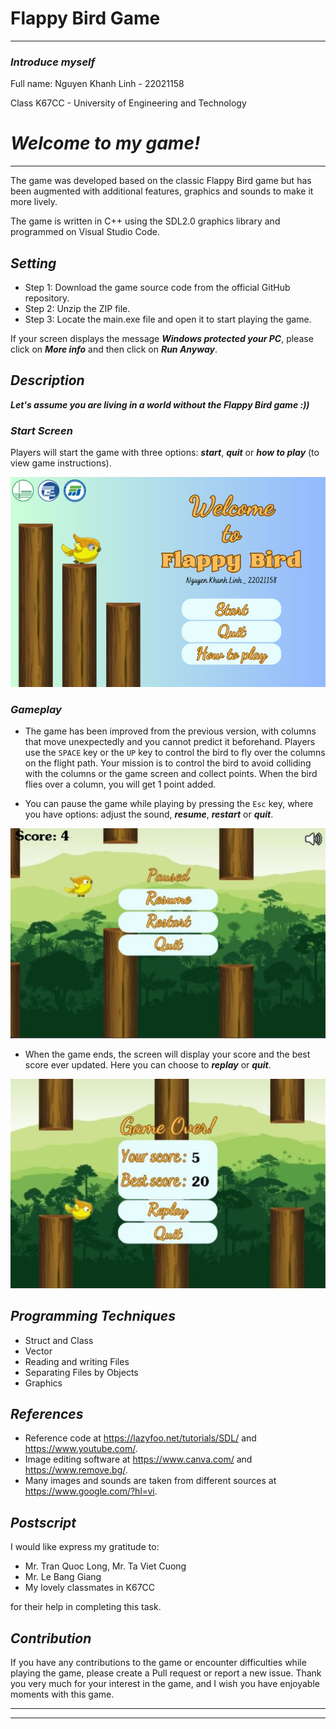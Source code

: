 # Flappy Bird Game

---

### ***Introduce myself***
Full name: Nguyen Khanh Linh - 22021158

Class K67CC - University of Engineering and Technology

# ***Welcome to my game!***
---

The game was developed based on the classic Flappy Bird game but has been augmented with additional features, graphics and sounds to make it more lively.

The game is written in C++ using the SDL2.0 graphics library and programmed on Visual Studio Code.

## ***Setting***
- Step 1: Download the game source code from the official GitHub repository.
- Step 2: Unzip the ZIP file.
- Step 3: Locate the main.exe file and open it to start playing the game.

If your screen displays the message ***Windows protected your PC***, please click on ***More info*** and then click on ***Run Anyway***. 


## ***Description***
***Let's assume you are living in a world without the Flappy Bird game :))***

### ***Start Screen***
Players will start the game with three options: ***start***, ***quit*** or ***how to play*** (to view game instructions).

![Menu](img_readme/bg_start.png)

### ***Gameplay***
- The game has been improved from the previous version, with columns that move unexpectedly and you cannot predict it beforehand. Players use the `SPACE` key or the `UP` key to control the bird to fly over the columns on the flight path. Your mission is to control the bird to avoid colliding with the columns or the game screen and collect points. When the bird flies over a column, you will get 1 point added.


- You can pause the game while playing by pressing the `Esc` key, where you have options: adjust the sound, ***resume***, ***restart*** or ***quit***.

![paused](img_readme/pause.jpg)


- When the game ends, the screen will display your score and the best score ever updated. Here you can choose to ***replay*** or ***quit***.

![gameOver](img_readme/game_over.jpg)


## ***Programming Techniques***
- Struct and Class
- Vector
- Reading and writing Files
- Separating Files by Objects
- Graphics

## ***References***
- Reference code at https://lazyfoo.net/tutorials/SDL/ and https://www.youtube.com/.
- Image editing software at https://www.canva.com/ and https://www.remove.bg/.
- Many images and sounds are taken from different sources at https://www.google.com/?hl=vi.

## ***Postscript***
I would like express my gratitude to:
- Mr. Tran Quoc Long, Mr. Ta Viet Cuong
- Mr. Le Bang Giang
- My lovely classmates in K67CC

for their help in completing this task.

## ***Contribution***
If you have any contributions to the game or encounter difficulties while playing the game, please create a Pull request or report a new issue. Thank you very much for your interest in the game, and I wish you have enjoyable moments with this game.

---
---
